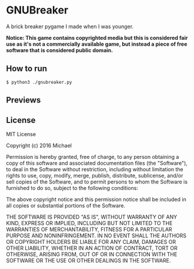 
# GNUBreaker

A brick breaker pygame I made when I was younger.

**Notice: This game contains copyrighted media but this is considered fair use as it's not a commercially available game, but instead a piece of free software that is considered public domain.**


## How to run

`$ python3 ./gnubreaker.py`


## Previews




## License

MIT License

Copyright (c) 2016 Michael

Permission is hereby granted, free of charge, to any person obtaining a copy
of this software and associated documentation files (the "Software"), to deal
in the Software without restriction, including without limitation the rights
to use, copy, modify, merge, publish, distribute, sublicense, and/or sell
copies of the Software, and to permit persons to whom the Software is
furnished to do so, subject to the following conditions:

The above copyright notice and this permission notice shall be included in all
copies or substantial portions of the Software.

THE SOFTWARE IS PROVIDED "AS IS", WITHOUT WARRANTY OF ANY KIND, EXPRESS OR
IMPLIED, INCLUDING BUT NOT LIMITED TO THE WARRANTIES OF MERCHANTABILITY,
FITNESS FOR A PARTICULAR PURPOSE AND NONINFRINGEMENT. IN NO EVENT SHALL THE
AUTHORS OR COPYRIGHT HOLDERS BE LIABLE FOR ANY CLAIM, DAMAGES OR OTHER
LIABILITY, WHETHER IN AN ACTION OF CONTRACT, TORT OR OTHERWISE, ARISING FROM,
OUT OF OR IN CONNECTION WITH THE SOFTWARE OR THE USE OR OTHER DEALINGS IN THE
SOFTWARE.
